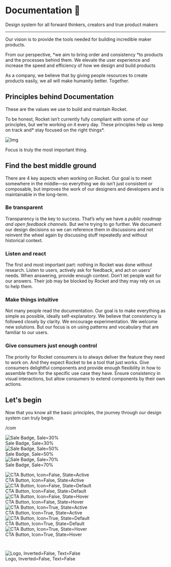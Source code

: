 
# Documentation 🚀

Design system for all forward thinkers, creators and true product makers

---

Our vision is to provide the tools needed for building incredible maker products.

From our perspective, *we aim to bring order and consistency *to products and the processes behind them. We elevate the user experience and increase the speed and efficiency of how we design and build products

As a company, we believe that by giving people resources to create products easily, we all will make humanity better. Together.

## Principles behind Documentation

These are the values we use to build and maintain Rocket.

To be honest, Rocket isn’t currently fully compliant with some of our principles, but we’re working on it every day. These principles help us keep on track and* stay focused on the right things*.

![Img](https://studio-assets.supernova.io/design-systems/14533/9289758a-6300-472a-bbc6-a57098081abf.jpeg?Expires=1990828800&Policy=eyJTdGF0ZW1lbnQiOlt7IlJlc291cmNlIjoiaHR0cHM6Ly9zdHVkaW8tYXNzZXRzLnN1cGVybm92YS5pby9kZXNpZ24tc3lzdGVtcy8xNDUzMy85Mjg5NzU4YS02MzAwLTQ3MmEtYmJjNi1hNTcwOTgwODFhYmYuanBlZyIsIkNvbmRpdGlvbiI6eyJEYXRlTGVzc1RoYW4iOnsiQVdTOkVwb2NoVGltZSI6MTk5MDgyODgwMH19fV19&Signature=E9DL6D-ZtS~4qaH18y5tnHC4gtpQUzZb85NmDFMuezn~MaWHPSumzBv6tXkxGqSgGyKh~9FaYnbfHkcJhU~4F~jdbuY70gbRxUpvnBtyCpz8o0mci-d2A9WoIZ3RGl11izD3c2WMfUaKhSaFlUw8cTGP-9vrqeUi58O2P4zYT9eAeyvOIFzQXgIgljhxiB9mIVU5a4j1vDL8ntJpagEZukKRskOgMrrB4LNQ-nRsvXFF7W5C5EkdoZPZf4jFxcQu2Yj6M9-bqNBXubYMsYYhEXqvqUOAnYVaE59E5PSSe43HKv2gp1ajSJ3ttHtTtCITO8Vyfh1FoTl03Z18ki8iZg__&Key-Pair-Id=APKAJGK34LCCAUR7N6LA)

Focus is truly the most important thing.

## Find the best middle ground

There are 4 key aspects when working on Rocket. Our goal is to meet somewhere in the middle—so everything we do isn’t just consistent or composable, but improves the work of our designers and developers and is maintainable in the long-term.

### Be transparent

Transparency is the key to success. That’s why we have a *public roadmap and open feedback channels*. But we’re trying to go further. We document our design decisions so we can reference them in discussions and not reinvent the wheel again by discussing stuff repeatedly and without historical context.

### Listen and react

The first and most important part: nothing in Rocket was done without research. Listen to users, actively ask for feedback, and act on users’ needs. When answering, provide enough context. Don’t let people wait for our answers. Their job may be blocked by Rocket and they may rely on us to help them.

### Make things intuitive

Not many people read the documentation. Our goal is to make everything as simple as possible, ideally self-explanatory. We believe that consistency is followed closely by clarity. We encourage experimentation. We welcome new solutions. But our focus is on using patterns and vocabulary that are familiar to our users.

### Give consumers just enough control

The priority for Rocket consumers is to always deliver the feature they need to work on. And they expect Rocket to be a tool that just works. Give consumers delightful components and provide enough flexibility in how to assemble them for the specific use case they have. Ensure consistency in visual interactions, but allow consumers to extend components by their own actions.

## Let's begin

Now that you know all the basic principles, the journey through our design system can truly begin.

/com

  
![Sale Badge, Sale=30%](https://studio-assets.supernova.io/design-systems/14533/0afd8d88-31e5-4bc1-91a7-ccaf6e1fac5f.png?Expires=1990828800&Policy=eyJTdGF0ZW1lbnQiOlt7IlJlc291cmNlIjoiaHR0cHM6Ly9zdHVkaW8tYXNzZXRzLnN1cGVybm92YS5pby9kZXNpZ24tc3lzdGVtcy8xNDUzMy8wYWZkOGQ4OC0zMWU1LTRiYzEtOTFhNy1jY2FmNmUxZmFjNWYucG5nIiwiQ29uZGl0aW9uIjp7IkRhdGVMZXNzVGhhbiI6eyJBV1M6RXBvY2hUaW1lIjoxOTkwODI4ODAwfX19XX0_&Signature=EKS7Zqz8~bibPnnx7Mwp8gW-yfeDBbLf0niEk4MACw1yNukieYMRB48XN89PMsrQGEm4RIqLSf~d~3Sg~J74GPeHqo80IroM-PT4-EVZ9FxsTBf1lu~pBn3-D9zwa7s90BVybakpzCvIdSIqBPFoeDQDG1z6nat~YEpkzH012Yq4Xugrin8jOXzsYUBt6c5ZjKg3jQ7JsG85vrErnyPBUutdWasYnz15vg5Vq4xz-bF1Q4DB-C3RzVtD7294X5XX2Dsz82vlcaPGnqxPpk4~dxwiswYhgzYtP8Lv7oKCymOfelKNZYOX2~PUBQuJpPqwnzCpdPIhdTkkynXHHGWWsw__&Key-Pair-Id=APKAJGK34LCCAUR7N6LA)  
Sale Badge, Sale=30%  
![Sale Badge, Sale=50%](https://studio-assets.supernova.io/design-systems/14533/dcd6612f-d86a-465e-a8d7-a156b8f3fc6f.png?Expires=1990828800&Policy=eyJTdGF0ZW1lbnQiOlt7IlJlc291cmNlIjoiaHR0cHM6Ly9zdHVkaW8tYXNzZXRzLnN1cGVybm92YS5pby9kZXNpZ24tc3lzdGVtcy8xNDUzMy9kY2Q2NjEyZi1kODZhLTQ2NWUtYThkNy1hMTU2YjhmM2ZjNmYucG5nIiwiQ29uZGl0aW9uIjp7IkRhdGVMZXNzVGhhbiI6eyJBV1M6RXBvY2hUaW1lIjoxOTkwODI4ODAwfX19XX0_&Signature=eLZrvofb5f7n6oivonn30mSlEgV6NE5mS7Op0yBoF3qxiQPYQZyHZRQgS7n6DMOG-K4mucaZdAfrzP8cJgUzUsqLBjMlhP7DTmg-MxTUPkBccZ8OSMr70K2JcSZm0HyjyNggT74alq6XodzJB4XZzMgx-1qoaT1iBQ0Un2lq3Jytf4kzryGuAxd0262UuKjJHp9zLgk-L6Tp3FqW0xM4t2YLhreY5ql6ksRhFJpdb10dJ5QHGNuX2zRo033L1jkjBtFQxcu4yytmHZonJuNPCHbVrQTDnJtVtTO7SucPJXlGlLIa4PgiPiwN0cLbz5PxdsFcwrJ6NlcK5MVHIv2JkA__&Key-Pair-Id=APKAJGK34LCCAUR7N6LA)  
Sale Badge, Sale=50%  
![Sale Badge, Sale=70%](https://studio-assets.supernova.io/design-systems/14533/e4a7b78e-523c-4769-a9bb-a52c14cc5929.png?Expires=1990828800&Policy=eyJTdGF0ZW1lbnQiOlt7IlJlc291cmNlIjoiaHR0cHM6Ly9zdHVkaW8tYXNzZXRzLnN1cGVybm92YS5pby9kZXNpZ24tc3lzdGVtcy8xNDUzMy9lNGE3Yjc4ZS01MjNjLTQ3NjktYTliYi1hNTJjMTRjYzU5MjkucG5nIiwiQ29uZGl0aW9uIjp7IkRhdGVMZXNzVGhhbiI6eyJBV1M6RXBvY2hUaW1lIjoxOTkwODI4ODAwfX19XX0_&Signature=ZZAsiqzlIzId~UJnFq2Wl2gSMZBDTlL8m9y1B2m43ujtsuDYz17XVOUfV4B8gtt9ukNSFD7eqJRpcEOQnuPD5nX6NL176RRb-eos~ysITnV8PFU5C2CQxoe3bIxKYZxQoSfqcLAizdDTe~HEND9PbZyeVFObhT6Jz5aTOoegZMfj7O7EHCMYKO51gsUrP1HaqOW0kah2KIgNWUCsv4O-5FkQoPb3DpHpnjgwml0d5HrcRXtDtkB1IBnRtLsy1RFh96ajJo-vCtymrlT6X9R5aCL9fc2Ul7zKsoXF4KLd6y1AQglRmAZMusfdC~jLMF8mS0tBEoJCxj09nR7j1Vs4Vw__&Key-Pair-Id=APKAJGK34LCCAUR7N6LA)  
Sale Badge, Sale=70%  


  
![CTA Button, Icon=False, State=Active](https://studio-assets.supernova.io/design-systems/14533/1663cdf3-bb2c-4d61-a610-f0147c78a438.png?Expires=1990828800&Policy=eyJTdGF0ZW1lbnQiOlt7IlJlc291cmNlIjoiaHR0cHM6Ly9zdHVkaW8tYXNzZXRzLnN1cGVybm92YS5pby9kZXNpZ24tc3lzdGVtcy8xNDUzMy8xNjYzY2RmMy1iYjJjLTRkNjEtYTYxMC1mMDE0N2M3OGE0MzgucG5nIiwiQ29uZGl0aW9uIjp7IkRhdGVMZXNzVGhhbiI6eyJBV1M6RXBvY2hUaW1lIjoxOTkwODI4ODAwfX19XX0_&Signature=UoUcuWljWwdrDDpgdDcYWbGnOA4-5YXnH5oDZyAU1zh3FAZCskRGDHn0DudQVPmxfQu~yTgHx3UXF4wtrMW8e6rYXEmAKapk~RdOHgpKmLJT7SmJiTYU9xNyX9LNsTyz~5dggH7VRzyfhiVaJCGIxUBCvpnLzfpz1P2W1QmIK2hqcdBMMWTPlTtYzw2~qzdti-nRAF2G0OggTFWDKf~B4JaOHGjx7cXaThb2cQMp1zHg9q0lGp7VCGP604UKxBeF2xIkdE9hWPxm~1MNmO8bi5kR-zsFsnAhgtfgakd9XXDfgkLlpqsfQczDfKU29TOuuaHUVU8nxKYQX7ExnbFb~Q__&Key-Pair-Id=APKAJGK34LCCAUR7N6LA)  
CTA Button, Icon=False, State=Active  
![CTA Button, Icon=False, State=Default](https://studio-assets.supernova.io/design-systems/14533/8a2ed14f-98bb-4a3e-8a17-7fd0024045af.png?Expires=1990828800&Policy=eyJTdGF0ZW1lbnQiOlt7IlJlc291cmNlIjoiaHR0cHM6Ly9zdHVkaW8tYXNzZXRzLnN1cGVybm92YS5pby9kZXNpZ24tc3lzdGVtcy8xNDUzMy84YTJlZDE0Zi05OGJiLTRhM2UtOGExNy03ZmQwMDI0MDQ1YWYucG5nIiwiQ29uZGl0aW9uIjp7IkRhdGVMZXNzVGhhbiI6eyJBV1M6RXBvY2hUaW1lIjoxOTkwODI4ODAwfX19XX0_&Signature=UC~jtXjOPl0IG8CCl2CNT3HDfYrIheIfT-gJxd2tPPlDBmMDkzqjiqolvAHaMC~ksqbFwXxLUaKGGcwqcIRBQ-YkGq1f7XDl64B4VfNwDehDX9NT3TcPhI~wGZ9r0p5tgvgg8e9RkLPSdFtx-tCW1N4AGFDky1soWR-HKgatLT4MeiE4Ua4M1yfeye2MY3B9TakBtRpBboijGMPT1KUSY1HTAsWAANbPy9~Wm2uMq8zW35aUogFAbybwZHBjbrjIfP6hure3BPRSMGbXV1kXK1zacuK1a3OR8itnLXBKE3XJz0NeyHc71LFtNolyFUTpb91caGuPuTIheowLwZNFNg__&Key-Pair-Id=APKAJGK34LCCAUR7N6LA)  
CTA Button, Icon=False, State=Default  
![CTA Button, Icon=False, State=Hover](https://studio-assets.supernova.io/design-systems/14533/cd1144cc-42c6-4db6-93df-42c7b5bb2467.png?Expires=1990828800&Policy=eyJTdGF0ZW1lbnQiOlt7IlJlc291cmNlIjoiaHR0cHM6Ly9zdHVkaW8tYXNzZXRzLnN1cGVybm92YS5pby9kZXNpZ24tc3lzdGVtcy8xNDUzMy9jZDExNDRjYy00MmM2LTRkYjYtOTNkZi00MmM3YjViYjI0NjcucG5nIiwiQ29uZGl0aW9uIjp7IkRhdGVMZXNzVGhhbiI6eyJBV1M6RXBvY2hUaW1lIjoxOTkwODI4ODAwfX19XX0_&Signature=dOuZLW56PQc-zvAQHCeF1NB-5eEKo4gPMG~S5QwO7LAgTAdSU0ZiY5m8tIjNi4urz9uBwsinrX9nRF5l0UwVxAzZQyLeKoncoWuIORGnBYRNKw8PsoLCMjTmVA~G98yPVSCAFCTkXVhKDgMomWpDsBEkooFNQUn6KuQi6P-LdpyciUeFqrxjDgOTQ0XjZSPGNB3F6BRCZMNOt-kUAVadf9QHiRAQ~UlKia58HYZZaASzuyDhCgJ8oFt60KXCaGxmd1Z1IM-WSDIoLlhELtKEgybwQhEXuNn4wCmgh93rqel851ph6JvhAuoEWz2XRfya2GATtpZB5wnsBRjP-QRnZg__&Key-Pair-Id=APKAJGK34LCCAUR7N6LA)  
CTA Button, Icon=False, State=Hover  
![CTA Button, Icon=True, State=Active](https://studio-assets.supernova.io/design-systems/14533/5dfd06cb-26eb-4de0-9b69-a316cfcc71e5.png?Expires=1990828800&Policy=eyJTdGF0ZW1lbnQiOlt7IlJlc291cmNlIjoiaHR0cHM6Ly9zdHVkaW8tYXNzZXRzLnN1cGVybm92YS5pby9kZXNpZ24tc3lzdGVtcy8xNDUzMy81ZGZkMDZjYi0yNmViLTRkZTAtOWI2OS1hMzE2Y2ZjYzcxZTUucG5nIiwiQ29uZGl0aW9uIjp7IkRhdGVMZXNzVGhhbiI6eyJBV1M6RXBvY2hUaW1lIjoxOTkwODI4ODAwfX19XX0_&Signature=WeHLUfWQS-R8M6G1gIVr0aIHq4nmAG8NzM0vLgsMezsN36PSLEOixScryMoq55h2PMXlLHU8KxsIbero0dMPQOgjNIkqmFn4XBEOlLmwqKSzMeqIVa56gtLoAqWJ9qMwk0paH5ihbPJNYK2B29L8Wc8dhWgCc9ZJtoO2dAVJsywE5r1ubbWeZSnXpJOfwtZCG1qm~W4syk1ZxvSOPWuDg4YC03jMRD2aJhyqSbFHrqYTp2iLGvN6P0fAUq~a46HbP~-R21h~vZsPVxFyVsR3XIySA1cRHRni7~Wd3OOOat46iXBcI7KvyvEC6CpHBQSrPOUDJDanVOoPM5R7Cbl4RQ__&Key-Pair-Id=APKAJGK34LCCAUR7N6LA)  
CTA Button, Icon=True, State=Active  
![CTA Button, Icon=True, State=Default](https://studio-assets.supernova.io/design-systems/14533/3617e376-f661-4ba4-a9cc-ed31029f27d2.png?Expires=1990828800&Policy=eyJTdGF0ZW1lbnQiOlt7IlJlc291cmNlIjoiaHR0cHM6Ly9zdHVkaW8tYXNzZXRzLnN1cGVybm92YS5pby9kZXNpZ24tc3lzdGVtcy8xNDUzMy8zNjE3ZTM3Ni1mNjYxLTRiYTQtYTljYy1lZDMxMDI5ZjI3ZDIucG5nIiwiQ29uZGl0aW9uIjp7IkRhdGVMZXNzVGhhbiI6eyJBV1M6RXBvY2hUaW1lIjoxOTkwODI4ODAwfX19XX0_&Signature=XkLgmZQD4Zo0lYCvVSsraLCdIS6sag4nrJvJ6G6ufKX4OQdviOfI925Eg4lJc~KM4WPfcSPIFMYR3DcOr65no9FHXcvuZzoBT0Qn8obsyunkM8LhI0xGpzt~nxW3~Kv0pzcUjPBPLSvhKMOEokcC1-4ksDomtihP9dYir74VQGi8xVgXbBdHkg17lHemB7fCkAcsdi8b83Po9LYyMiX1ezMrgqnksUdubXEsxiO2QODUMWwnDy2QSNR3Hw7UcSmoWA1Z67MBcU0O4MsxrmYXdR8EKFfJCXEKaIWwkUHnKrYabbU9k1C8sUoyoa0OwtXTPQoBuChLMQvQJ2LOXY-y~g__&Key-Pair-Id=APKAJGK34LCCAUR7N6LA)  
CTA Button, Icon=True, State=Default  
![CTA Button, Icon=True, State=Hover](https://studio-assets.supernova.io/design-systems/14533/4fe550af-ed63-427a-981e-39f6c8d0c7c6.png?Expires=1990828800&Policy=eyJTdGF0ZW1lbnQiOlt7IlJlc291cmNlIjoiaHR0cHM6Ly9zdHVkaW8tYXNzZXRzLnN1cGVybm92YS5pby9kZXNpZ24tc3lzdGVtcy8xNDUzMy80ZmU1NTBhZi1lZDYzLTQyN2EtOTgxZS0zOWY2YzhkMGM3YzYucG5nIiwiQ29uZGl0aW9uIjp7IkRhdGVMZXNzVGhhbiI6eyJBV1M6RXBvY2hUaW1lIjoxOTkwODI4ODAwfX19XX0_&Signature=cn3YAdtaR0ZzbfFFvnxuUmRE6pPbEHSJfHKIoc9t~cjutJ~62-kQCsX4eQ70Uzh0AtmG2dfLWHTIryWjAFhYwfbVC~ClgZ1iX2uHu9VhKIf5Vsjtc~Xh80tiiz9yPLUahIqr99pXcwTGzoF~9g8mcwbxk0TbQBowm1KDgPJb71sQ26Su6z5Ewb7m~bJHzckf6pUErbWD0lhnpZ4e9aW77AimIW8l8Mfe~gTY75XFhy96ImxRkALnB4WB0Szw9inpiovmeKN6ucY2yuV4Qf-bjBOodqKeYjDj4XgQ7d-x~osXvu8422fohlsbgEQlq~zIOIDWOpKI33dSXjfU4oWMKw__&Key-Pair-Id=APKAJGK34LCCAUR7N6LA)  
CTA Button, Icon=True, State=Hover  


```javascript  
  
```

  
![Logo, Inverted=False, Text=False](https://studio-assets.supernova.io/design-systems/14533/f7fc478e-f527-451d-87e7-85281a721279.png?Expires=1990828800&Policy=eyJTdGF0ZW1lbnQiOlt7IlJlc291cmNlIjoiaHR0cHM6Ly9zdHVkaW8tYXNzZXRzLnN1cGVybm92YS5pby9kZXNpZ24tc3lzdGVtcy8xNDUzMy9mN2ZjNDc4ZS1mNTI3LTQ1MWQtODdlNy04NTI4MWE3MjEyNzkucG5nIiwiQ29uZGl0aW9uIjp7IkRhdGVMZXNzVGhhbiI6eyJBV1M6RXBvY2hUaW1lIjoxOTkwODI4ODAwfX19XX0_&Signature=HF58G0u2Rgyf4x9HHBIHBFIVcJhThizZNmpjqZ141z0UB13iB6nUcOd~niHnMff9Hgr8bGjtCjTvWfIzl9RfEAwnrXRxVxquOs82CMPpar6pJhlJRQ4c9k6nlHP7~-vqfGRY8qC1L~2J9o2Z0P0dtL5JeK~owx6E4Kkm64Qzi3QVXfVaCKBGsHkXfGDxkSx4itxh4j9uK~a4aRFnCo9ly7AtA7gxAWaYncnkoKRY1kk9ziXCbutOCRxkLpML2mNps4jtp0XP3J1vsbzB6JdPKAZlBxkGHlbe3nffJ8SLPDQHp6G6C-1PqhkAu42YQAq7c7IIaJ74JtxUC2I4-W-19Q__&Key-Pair-Id=APKAJGK34LCCAUR7N6LA)  
Logo, Inverted=False, Text=False  


  
  
